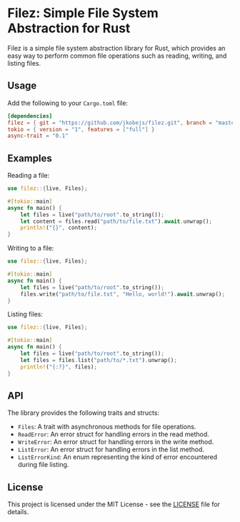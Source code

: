 # Filez: Simple File System Abstraction for Rust

Filez is a simple file system abstraction library for Rust, which provides an easy way to perform common file operations such as reading, writing, and listing files.

## Usage

Add the following to your `Cargo.toml` file:

```toml
[dependencies]
filez = { git = "https://github.com/jkobejs/filez.git", branch = "master" }
tokio = { version = "1", features = ["full"] }
async-trait = "0.1"
```

## Examples

Reading a file:

```rust
use filez::{live, Files};

#[tokio::main]
async fn main() {
    let files = live("path/to/root".to_string());
    let content = files.read("path/to/file.txt").await.unwrap();
    println!("{}", content);
}
```

Writing to a file:

```rust
use filez::{live, Files};

#[tokio::main]
async fn main() {
    let files = live("path/to/root".to_string());
    files.write("path/to/file.txt", "Hello, world!").await.unwrap();
}
```

Listing files:

```rust
use filez::{live, Files};

#[tokio::main]
async fn main() {
    let files = live("path/to/root".to_string());
    let files = files.list("path/to/*.txt").unwrap();
    println!("{:?}", files);
}
```

## API

The library provides the following traits and structs:

- `Files`: A trait with asynchronous methods for file operations.
- `ReadError`: An error struct for handling errors in the read method.
- `WriteError`: An error struct for handling errors in the write method.
- `ListError`: An error struct for handling errors in the list method.
- `ListErrorKind`: An enum representing the kind of error encountered during file listing.


## License
This project is licensed under the MIT License - see the [LICENSE](LICENSE) file for details.
